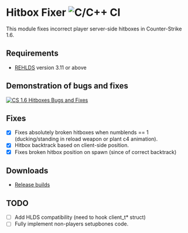 # Hitbox Fixer ![C/C++ CI](https://github.com/Garey27/hitbox_fixer/actions/workflows/cmake.yml/badge.svg)
This module fixes incorrect player server-side hitboxes in Counter-Strike 1.6.
## Requirements
* [REHLDS](https://github.com/dreamstalker/rehlds/releases) version 3.11 or above 
## Demonstration of bugs and fixes
[![CS 1.6 Hitboxes Bugs and Fixes](https://img.youtube.com/vi/gPCN_6aXl54/0.jpg)](https://www.youtube.com/watch?v=gPCN_6aXl54 "CS 1.6 Hitboxes Bugs and Fixes")
## Fixes
- [x] Fixes absolutely broken hitboxes when numblends == 1 (ducking/standing in reload weapon or plant c4 animation).
- [x] Hitbox backtrack based on client-side position.
- [x] Fixes broken hitbox position on spawn (since of correct backtrack)
## Downloads
* [Release builds](https://github.com/Garey27/hitbox_fixer/releases)
## TODO
- [ ] Add HLDS compatibility (need to hook client_t* struct)
- [ ] Fully implement non-players setupbones code.
